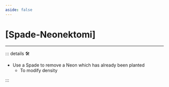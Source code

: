 ```yaml
---
aside: false
---
```

# <py>[Spade-Neonektomi]</py>

---

<!-- =================================================== -->
<!-- =================================================== -->
<!-- =================================================== -->
<!-- =================================================== -->
<!-- =================================================== -->
::: details 🛠

- Use a Spade to remove a Neon which has already been planted
    - To modify density

:::
